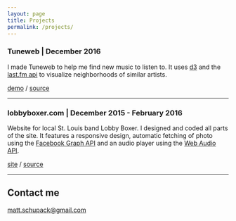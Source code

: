 ```yaml
---
layout: page
title: Projects
permalink: /projects/
---
```


### Tuneweb | December 2016

I made Tuneweb to help me find new music to listen to. It uses [d3](https://d3js.org/) and the [last.fm api](http://www.last.fm/api) to visualize neighborhoods of similar artists.

[demo](https://guarded-badlands-72055.herokuapp.com/) /  [source](https://github.com/schu34/Tuneweb)


***

### lobbyboxer.com | December 2015 - February 2016

Website for local St. Louis band Lobby Boxer. I designed and coded all parts of the site. It features a responsive design, automatic fetching of photo using the [Facebook Graph API]() and an audio player using the [Web Audio API]().

[site](http://lobbyboxer.com) /
[source](https://github.com/schu34/lobby-boxer)

***



## Contact me

[matt.schupack@gmail.com](mailto:matt.schupack@gmail.com)
